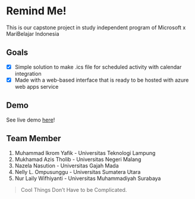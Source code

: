 # Remind Me!
This is our capstone project in study independent program of Microsoft x MariBelajar Indonesia

## Goals
- [x] Simple solution to make .ics file for scheduled activity with calendar integration 
- [x] Made with a web-based interface that is ready to be hosted with azure web apps service

## Demo
See live demo [here](mukhamadazistholib.github.io)!

## Team Member
1. Muhammad Ikrom Yafik - Universitas Teknologi Lampung
2. Mukhamad Azis Tholib - Universitas Negeri Malang
3. Nazela Nasution - Universitas Gajah Mada 
4. Nelly L. Ompusunggu - Universitas Sumatera Utara
5. Nur Laily Wifhiyanti - Universitas Muhammadiyah Surabaya

> Cool Things Don’t Have to be Complicated.
